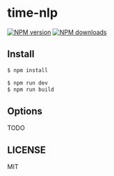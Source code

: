 # time-nlp

[![NPM version](https://img.shields.io/npm/v/time-nlp.svg?style=flat)](https://npmjs.org/package/time-nlp) [![NPM downloads](http://img.shields.io/npm/dm/time-nlp.svg?style=flat)](https://npmjs.org/package/time-nlp)

## Install

```bash
$ npm install
```

```bash
$ npm run dev
$ npm run build
```

## Options

TODO

## LICENSE

MIT
